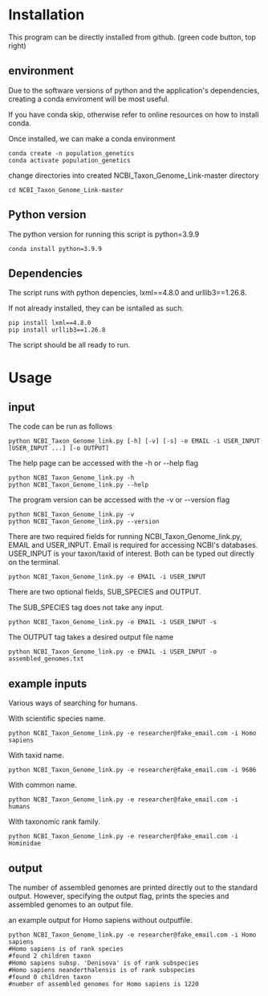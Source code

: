 # Installation
This program can be directly installed from github. (green code button, top right)

## environment
Due to the software versions of python and the application's dependencies, creating a conda enviroment will be most useful.

If you have conda skip, otherwise refer to online resources on how to install conda.

Once installed, we can make a conda environment

```bash=
conda create -n population_genetics
conda activate population_genetics
```
change directories into created NCBI_Taxon_Genome_Link-master directory 
```bash=
cd NCBI_Taxon_Genome_Link-master
```
## Python version

The python version for running this script is python=3.9.9

```bash=
conda install python=3.9.9
```

## Dependencies
The script runs with python depencies, lxml\==4.8.0 and urllib3\==1.26.8.

If not already installed, they can be isntalled as such.
```bash=
pip install lxml==4.8.0
pip install urllib3==1.26.8
```

The script should be all ready to run.

# Usage
## input

The code can be run as follows
```bash=
python NCBI_Taxon_Genome_link.py [-h] [-v] [-s] -e EMAIL -i USER_INPUT [USER_INPUT ...] [-o OUTPUT]

```

The help page can be accessed with the -h or --help flag
```bash=
python NCBI_Taxon_Genome_link.py -h
python NCBI_Taxon_Genome_link.py --help
```

The program version can be accessed with the -v or --version flag
```bash=
python NCBI_Taxon_Genome_link.py -v
python NCBI_Taxon_Genome_link.py --version
```

There are two required fields for running  NCBI_Taxon_Genome_link.py, EMAIL and USER_INPUT. 
Email is required for accessing NCBI's databases.
USER_INPUT is your taxon/taxid of interest.
Both can be typed out directly on the terminal.

```bash=
python NCBI_Taxon_Genome_link.py -e EMAIL -i USER_INPUT
```

There are two optional fields, SUB_SPECIES and OUTPUT.

The SUB_SPECIES tag does not take any input.
```bash=
python NCBI_Taxon_Genome_link.py -e EMAIL -i USER_INPUT -s
```

The OUTPUT tag takes a desired output file name

```bash=
python NCBI_Taxon_Genome_link.py -e EMAIL -i USER_INPUT -o assembled_genomes.txt
```


## example inputs
Various ways of searching for humans.

With scientific species name.
```bash=
python NCBI_Taxon_Genome_link.py -e researcher@fake_email.com -i Homo sapiens
```

With taxid name.
```bash=
python NCBI_Taxon_Genome_link.py -e researcher@fake_email.com -i 9606
```

With common name.
```bash=
python NCBI_Taxon_Genome_link.py -e researcher@fake_email.com -i humans
```


With taxonomic rank family.
```bash=
python NCBI_Taxon_Genome_link.py -e researcher@fake_email.com -i Hominidae
```

## output
The number of assembled genomes are printed directly out to the standard output. However, specifying the output flag, prints the species and assembled genomes to an output file.

an example output for Homo sapiens without outputfile.
```bash=
python NCBI_Taxon_Genome_link.py -e researcher@fake_email.com -i Homo sapiens
#Homo sapiens is of rank species
#found 2 children taxon
#Homo sapiens subsp. 'Denisova' is of rank subspecies
#Homo sapiens neanderthalensis is of rank subspecies
#found 0 children taxon
#number of assembled genomes for Homo sapiens is 1220
```
